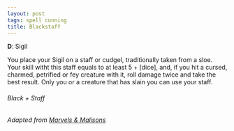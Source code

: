 ```yaml
---
layout: post
tags: spell cunning
title: Blackstaff
---
```


**D**: Sigil

You place your Sigil on a staff or cudgel, traditionally taken from a sloe. Your skill witht this staff equals to at least 5 + [dice], and, if you hit a cursed, charmed, petrified or fey creature with it, roll damage twice and take the best result. Only you or a creature that has slain you can use your staff.

###### *Black + Staff*

###### Adapted from [Marvels & Malisons](https://www.drivethrurpg.com/product/211911/Marvels--Malisons)
